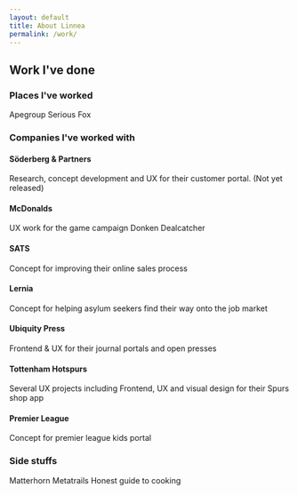 ```yaml
---
layout: default
title: About Linnea
permalink: /work/
---
```


## Work I've done

### Places I've worked
Apegroup
Serious Fox

### Companies I've worked with 

#### Söderberg & Partners 
Research, concept development and UX for their customer portal. (Not yet released)

#### McDonalds 
UX work for the game campaign Donken Dealcatcher 

#### SATS 
Concept for improving their online sales process 

#### Lernia 
Concept for helping asylum seekers find their way onto the job market 

#### Ubiquity Press
Frontend & UX for their journal portals and open presses 

#### Tottenham Hotspurs
Several UX projects including Frontend, UX and visual design for their Spurs shop app

#### Premier League 
Concept for premier league kids portal 

### Side stuffs
Matterhorn 
Metatrails 
Honest guide to cooking 